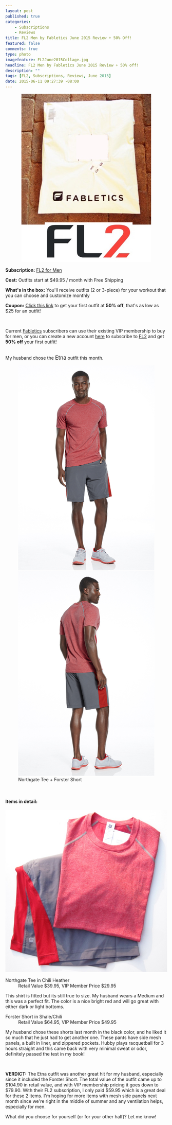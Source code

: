 ```yaml
---
layout: post
published: true
categories: 
    - Subscriptions
    - Reviews
title: FL2 Men by Fabletics June 2015 Review + 50% Off!
featured: false
comments: true
type: photo
imagefeature: FL2June2015Collage.jpg
headline: FL2 Men by Fabletics June 2015 Review + 50% off!
description: ""
tags: [FL2, Subscriptions, Reviews, June 2015]
date: 2015-06-11 09:27:39 -08:00
---
```


<center><img src='/images/FL2June2015Collage.jpg'></center>
<p><b>Subscription:</b> <a href="http://www.fabletics.com/invite/whatsupmailbox/">FL2 for Men</a></p>
<p><b>Cost:</b> Outfits start at $49.95 / month with Free Shipping</p>
<p><b>What's in the box:</b> You'll receive outfits (2 or 3-piece) for your workout that you can choose and customize monthly</p>
<p><b>Coupon:</b> <a href="http://www.fabletics.com/invite/whatsupmailbox/">Click this link</a> to get your first outfit at <b>50% off</b>, that's as low as $25 for an outfit!</p>
<br>

<p>Current <a href="http://www.fabletics.com/invite/whatsupmailbox/">Fabletics</a> subscribers can use their existing VIP membership to buy for men, or you can create a new account <a href="http://www.fabletics.com/invite/whatsupmailbox/">here</a> to subscribe to <a href="http://www.fabletics.com/invite/whatsupmailbox/">FL2</a> and get <b>50% off</b> your first outfit!</p>
<br>

<DT>My husband chose the <big>Etna</big> outfit this month.</DT>
<figure class="half">
      <img src='/images/FL2June2015Etna.jpg'>
      <img src='/images/FL2June2015Etna2.jpg'>
      <figcaption>Northgate Tee + Forster Short</figcaption>
</figure>

<br>

<H4>Items in detail:</H4>
<center><img src='/images/FL2June2015Items.jpg'></center>
<DL>
<DT>Northgate Tee in Chili Heather</DT>
<DD>Retail Value $39.95, VIP Member Price $29.95</DD>
<p>This shirt is fitted but its still true to size. My husband wears a Medium and this was a perfect fit. The color is a nice bright red and will go great with either dark or light bottoms.</p>
</DL>
<DL>
<DT>Forster Short in Shale/Chili</DT>
<DD>Retail Value $64.95, VIP Member Price $49.95</DD>
<p>My husband chose these shorts last month in the black color, and he liked it so much that he just had to get another one. These pants have side mesh panels, a built in liner, and zippered pockets. Hubby plays racquetball for 3 hours straight and this came back with very minimal sweat or odor, definitely passed the test in my book!</p>

<br>

<p><b>VERDICT:</b> The Etna outfit was another great hit for my husband, especially since it included the Forster Short. The total value of the outfit came up to $104.90 in retail value, and with VIP membership pricing it goes down to $79.90. With their FL2 subscription, I only paid $59.95 which is a great deal for these 2 items. I'm hoping for more items with mesh side panels next month since we're right in the middle of summer and any ventilation helps, especially for men.</p>

<p>What did you choose for yourself (or for your other half)? Let me know!</p>
